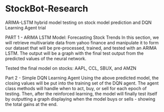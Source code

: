 # StockBot-Research
ARIMA-LSTM hybrid model testing on stock model prediction and DQN Learning Agent trial


PART 1 - ARIMA LSTM Model: Forecasting Stock Trends
In this section, we will retrieve multivariate data from yahoo finance and manipulate it to form our dataset that will be pre-processed, trained, and tested with an ARIMA LSTM. The output will be a graph with the final test output from the predicted values of the neural network.

Tested the final model on stocks: AAPL, CCL, SBUX, and AMZN

Part 2 - Simple DQN Learning Agent
Using the above predicted model, the closing values will  be put into the training set of the DQN agent. The agent class methods will handle when to act, buy, or sell for each epoch of testing. Then, after the reinforced learning, the model will finally test itself by outputting a graph displaying when the model buys or sells - showing the total gains at the end.
